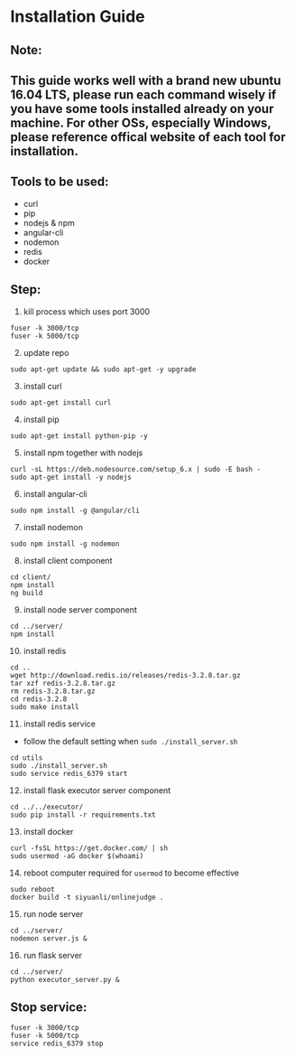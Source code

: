 # Installation Guide 
## **Note:**
## This guide works well with a brand new ubuntu 16.04 LTS, please run each command wisely if you have some tools installed already on your machine. For other OSs, especially Windows, please reference offical website of each tool for installation.

## **Tools to be used:**
* curl 
* pip
* nodejs & npm
* angular-cli
* nodemon
* redis
* docker

## **Step:**
1. kill process which uses port 3000
```
fuser -k 3000/tcp
fuser -k 5000/tcp
```
2. update repo
```
sudo apt-get update && sudo apt-get -y upgrade
```
3. install curl
```
sudo apt-get install curl
```
4. install pip
```
sudo apt-get install python-pip -y
```
5. install npm together with nodejs
```
curl -sL https://deb.nodesource.com/setup_6.x | sudo -E bash -
sudo apt-get install -y nodejs
```
6. install angular-cli
```
sudo npm install -g @angular/cli
```
7. install nodemon
```
sudo npm install -g nodemon
```
8. install client component
```
cd client/
npm install
ng build
```
9. install node server component
```
cd ../server/
npm install
```
10. install redis
```
cd ..
wget http://download.redis.io/releases/redis-3.2.8.tar.gz
tar xzf redis-3.2.8.tar.gz
rm redis-3.2.8.tar.gz
cd redis-3.2.8
sudo make install
```
11. install redis service
  * follow the default setting when  `sudo ./install_server.sh`
```
cd utils
sudo ./install_server.sh  
sudo service redis_6379 start
```
12. install flask executor server component
```
cd ../../executor/
sudo pip install -r requirements.txt
```
13. install docker
```
curl -fsSL https://get.docker.com/ | sh
sudo usermod -aG docker $(whoami)
```
14. reboot computer required for `usermod` to become effective
```
sudo reboot
docker build -t siyuanli/onlinejudge .
```
15. run node server
```
cd ../server/
nodemon server.js &
```

16. run flask server
```
cd ../server/
python executor_server.py & 
```

## **Stop service:**
```
fuser -k 3000/tcp
fuser -k 5000/tcp
service redis_6379 stop
```

